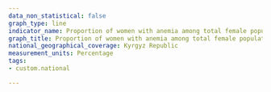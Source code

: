 ```yaml
---
data_non_statistical: false
graph_type: line
indicator_name: Proportion of women with anemia among total female population
graph_title: Proportion of women with anemia among total female population
national_geographical_coverage: Kyrgyz Republic
measurement_units: Percentage
tags:
- custom.national

---
```

